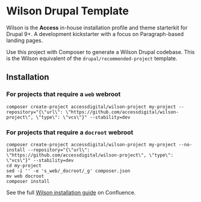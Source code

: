 # Wilson Drupal Template

Wilson is the **Access** in-house installation profile and theme starterkit for Drupal 9+. A development kickstarter with a focus on Paragraph-based landing pages.

Use this project with Composer to generate a Wilson Drupal codebase. This is the Wilson equivalent of the `drupal/recommended-project` template.

## Installation

### For projects that require a `web` webroot

```
composer create-project accessdigital/wilson-project my-project --repository="{\"url\": \"https://github.com/accessdigital/wilson-project\", \"type\": \"vcs\"}" --stability=dev
```

### For projects that require a `docroot` webroot

```
composer create-project accessdigital/wilson-project my-project --no-install --repository="{\"url\": \"https://github.com/accessdigital/wilson-project\", \"type\": \"vcs\"}" --stability=dev
cd my-project
sed -i '' -e 's_web/_docroot/_g' composer.json
mv web docroot
composer install
```

See the full [Wilson installation guide](https://accessdigital.atlassian.net/wiki/spaces/AD/pages/2220916744/Installation+steps) on Confluence.

